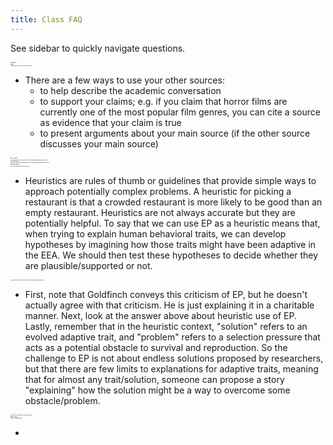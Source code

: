 ```yaml
---
title: Class FAQ
---
```


<style>
    /* Change Heading 1 to a Larger Size */
    h1 {
        font-size: 1.5; /* Adjust the font size as needed */
        /* You can add more styles as needed */
    }

    /* Change Heading 2, 3, etc. */
    h2 {
        font-size: 1;
		font-weight: bold; /* Make it bold if desired */
        /* Add other styles here */
    }
</style>

See sidebar to quickly navigate questions.

# Assignments

# Papers

## P2: how am I supposed to use the sources that are not my main source?

- There are a few ways to use your other sources:
	- to help describe the academic conversation
	- to support your claims; e.g. if you claim that horror films are currently one of the most popular film genres, you can cite a source as evidence that your claim is true
	- to present arguments about your main source (if the other source discusses your main source)

# EP—is it valid?

## What is the value of EP explanations? Why does it matter if we have an explanation for why people cooperate or make art?

## Isn't EP just speculation?

## Aren't there many causes for things people do, and doesn't this fact make it impossible to know how important any one cause is?

# Goldfinch reading

## What is a herustic? What does it mean to use EP as a heuristic?

- Heuristics are rules of thumb or guidelines that provide simple ways to approach potentially complex problems. A heuristic for picking a restaurant is that a crowded restaurant is more likely to be good than an empty restaurant. Heuristics are not always accurate but they are potentially helpful. To say that we can use EP as a heuristic means that, when trying to explain human behavioral traits, we can develop hypotheses by imagining how those traits might have been adaptive in the EEA. We should then test these hypotheses to decide whether they are plausible/supported or not.

## Can you explain the idea that a heuristic use of EP has almost no limits on its proposed problems and solutions?

- First, note that Goldfinch conveys this criticism of EP, but he doesn't actually agree with that criticism. He is just explaining it in a charitable manner. Next, look at the answer above about heuristic use of EP. Lastly, remember that in the heuristic context, "solution" refers to an evolved adaptive trait, and "problem" refers to a selection pressure that acts as a potential obstacle to survival and reproduction. So the challenge to EP is not about endless solutions proposed by researchers, but that there are few limits to explanations for adaptive traits, meaning that for almost any trait/solution, someone can propose a story "explaining" how the solution might be a way to overcome some obstacle/problem.

## Can you explain Schulz's objection that EP is explanatory, not heuristic?

# Pinker reading

## How can art be a supernormal stimulus?

-
